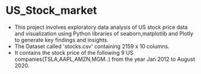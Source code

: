 # US_Stock_market

* This project involves exploratory data analysis of US stock price data and visualization using Python libraries of seaborn,matplotlib and Plotly to generate key findings and insights. 
* The Dataset called 'stocks.csv' containing 2159 x 10 columns. 
* It contains the stock price of the following 9 US companies(TSLA,AAPL,AMZN,MGM..) from the year Jan 2012 to August 2020.
